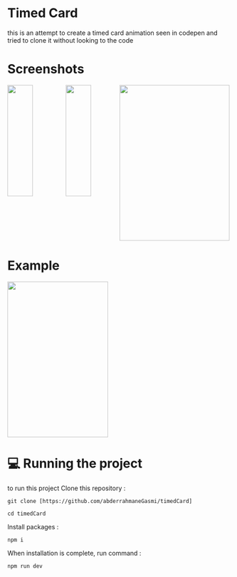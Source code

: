 # Timed Card
this is an attempt to create a timed card animation seen in codepen and tried to clone it without looking to the code   
# Screenshots
<div style="display:flex">
        <img width="47%" height="250px" style="margin-right:10px;" src="https://github.com/abderrahmaneGasmi/timedCard/assets/119729705/33fdde16-bdd6-47aa-ba1d-0154aadf34dd"/>
       <img width="47%" height="250px" src="https://github.com/abderrahmaneGasmi/timedCard/assets/119729705/c475f4c1-3dca-4c86-96a9-57d7c38dcb0d"/>
         <img width="98%" height="350px" src="https://github.com/abderrahmaneGasmi/timedCard/assets/119729705/89915d5d-e001-4b75-bf14-26c4392f1ea6"/>


</div>

# Example
<img width="67%" height="350px" style="margin-right:10px;" src="https://github.com/abderrahmaneGasmi/timedCard/assets/119729705/0ba909f8-af53-4ba3-af4a-5ccdbfd8a9a6"/>

# 💻 Running the project

to run this project 
Clone this repository :
```
git clone [https://github.com/abderrahmaneGasmi/timedCard]
```
```
cd timedCard
```

Install packages :
```
npm i
```
When installation is complete, run command :
```
npm run dev
